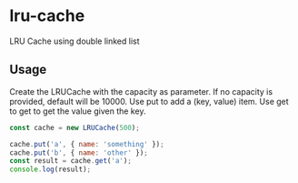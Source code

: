 # lru-cache
LRU Cache using double linked list

## Usage

Create the LRUCache with the capacity as parameter. If no capacity is provided, default will be 10000.
Use put to add a (key, value) item.
Use get to get to get the value given the key.


```javascript
const cache = new LRUCache(500);

cache.put('a', { name: 'something' });
cache.put('b', { name: 'other' });
const result = cache.get('a');
console.log(result);
```